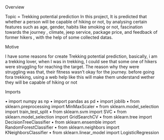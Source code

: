 Overview

Topic = Trekking potential prediction
In this project, It is predicted that whether a person will be capable of hiking or not, by analysing certain 
features such as age, gender, habits like smoking or not, fascination towards the journey ,
climate, jeep service, package price, and feedback of former hikers , with the help of some collected datas.

Motive

I have some reasons for create Trekking potential prediction, basically, i am a trekking lover, when I was in 
trekking, I could see that some one of hikers were struggling for reaching the target. The reason why they 
were struggling was that, their fitness wasn’t okay for the journey. before going fora trekking, using a web help like this will 
make them understand wether they will be capable of hiking or not

Imports



•	import numpy as np
•	import pandas as pd
•	import joblib
•	from sklearn.preprocessing import MinMaxScaler
•	 from sklearn.model_selection import train_test_split
•	from sklearn.svm import SVC
•	from sklearn.model_selection import GridSearchCV
•	from sklearn.tree import DecisionTreeClassifier
•	from sklearn.ensemble import RandomForestClassifier
•	from sklearn.neighbors import KNeighborsClassifier
•	from sklearn.linear_model import LogisticRegression

